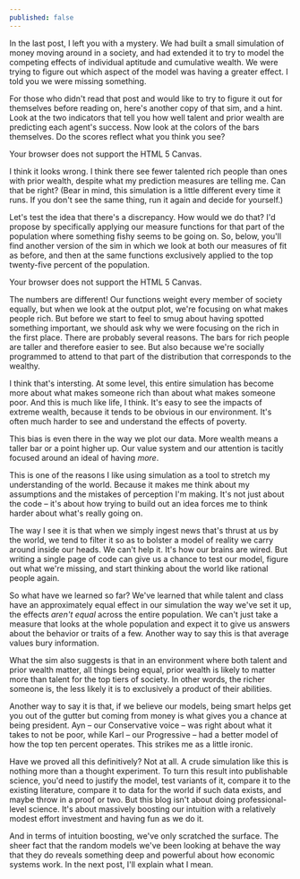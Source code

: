 ```yaml
---
published: false
---
```

In the last post, I left you with a mystery. We had built a small simulation of money moving around in a society, and had extended it to try to model the competing effects of individual aptitude and cumulative wealth. We were trying to figure out which aspect of the model was having a greater effect. I told you we were missing something. 

For those who didn't read that post and would like to try to figure it out for themselves before reading on, here's another copy of that sim, and a hint. Look at the two indicators that tell you how well talent and prior wealth are predicting each agent's success. Now look at the colors of the bars themselves. Do the scores reflect what you think you see?

<canvas id="canvasWealthEntropyDeath" width="500" height="200">
 Your browser does not support the HTML 5 Canvas.
</canvas>
<script>
function simWealthEntropyDeath() {

  //SIM WRAPPER CONFIG =====================
  var state = 0;
  var timer;
  var canvas = document.getElementById('canvasWealthEntropyDeath');
  var context = canvas.getContext('2d');
  canvas.addEventListener('click', updateState, false);

  function updateState() {
    state = (state+1)%3;
    if (state == 0) {
      //Reset sim
      init();
    } else if (state == 1) {
      //Run sim
      timer = setInterval(update, 33);
    } else {
      //Stop sim
      clearInterval(timer);
    }
  }
  //=====================
  //SIM CODE =====================

  var agentList;
  var agentCount = 500;
  var wealthInit = 1000;
  var exchangesPerUpdate = 100;
  var maxExchange = 100;
  var gini = 0;
  var talentFit = 0;
  var wealthFit = 0;
  var deathProb = 1/500;


  function init() {
    agentList = new Array();

    //Create agents
    for (var i = 0; i < agentCount; i++) {
      var initWealth = (Math.random() * wealthInit * 2);
      var agent = {
        wealth:initWealth,
        talent:Math.random(),
        talentColor:"#000000",
        wealthColor:"#000000",
        talentRank: 0,
        wealthRank: 0,
        startWealth: initWealth
      }
      agentList.push(agent);
    }

    //Sort agents based on talent
    agentList.sort(function (a,b) {
      return a.talent - b.talent;
    });

    //Set color for agents based on talent
    for (var i = 0; i < agentCount; i++) {
      var agent = agentList[i];

      var redVal = Math.floor(agent.talent * 255.0);
      var greenVal = Math.floor(agent.talent * 255.0 * 0.9);
      agent.talentColor = "rgb("+redVal+","+greenVal+",0)"

      agent.talentRank = i;
    }

    //Sort agents based on starting wealth
    agentList.sort(function (a,b) {
      return a.startWealth - b.startWealth;
    });

    //Set color for agents based on wealth
    for (var i = 0; i < agentCount; i++) {
      var agent = agentList[i];

      var colorVal = Math.floor(((i) * 255.0) / agentCount);
      agent.wealthColor = "rgb(0,"+colorVal+",0)"

      agent.wealthRank = i;
    }

    //Calculate wealth ineuality
    gini = calculateGini();

    //Calculate predictive power of talent measure
    talentFit = calculateTalentFit();

    //Calculate predictive power of wealth measure
    wealthFit = calculateWealthFit();

    paint();
  }

  function update() {

    //Make wealth transfers
    for (var i = 0; i < exchangesPerUpdate; i++) {
      var exchangeAmount = Math.random() * maxExchange;

      var indexA = Math.floor(Math.random() * agentCount);
      var indexB = Math.floor(Math.random() * agentCount);
      var indexC = Math.floor(Math.random() * agentCount);
      var agentA = agentList[indexA];
      var agentB = agentList[indexB];
      var agentC = agentList[indexC];

      //If A can pay
      if (agentA.wealth >= exchangeAmount) {
        agentA.wealth -= exchangeAmount;

        var talentSum = agentB.talent + agentC.talent;
        var fractionTalentB = agentB.talent/talentSum;

        var wealthSum = agentB.wealth + agentC.wealth;
        var fractionWealthB = agentB.wealth/wealthSum;

        /*
        We experimentally determine the success of B by
        finding the mean of the two probabilities.
         */
        var fractionMeanB = (fractionTalentB + fractionWealthB) / 2;

        if (Math.random() < fractionMeanB) {
          agentB.wealth += exchangeAmount;
        } else {
          agentC.wealth += exchangeAmount;
        }
      }

      if (Math.random() < deathProb) {
        agentA.talent = (agentA.talent + Math.random())/2;
        agentA.startWealth = agentA.wealth;
      }
    }

    /*
    Our population now contains individuals with
    New talent levels and starting wealth.
    This means that we need to re-label the population
    so that our indices still work.
     */

    //Sort agents based on talent
    agentList.sort(function (a,b) {
      return a.talent - b.talent;
    });

    //Set color for agents based on talent
    for (var i = 0; i < agentCount; i++) {
      var agent = agentList[i];

      var redVal = Math.floor(agent.talent * 255.0);
      var greenVal = Math.floor(agent.talent * 255.0 * 0.9);
      agent.talentColor = "rgb("+redVal+","+greenVal+",0)"

      agent.talentRank = i;
    }

    //Sort agents based on starting wealth
    agentList.sort(function (a,b) {
      return a.startWealth - b.startWealth;
    });

    //Set color for agents based on wealth
    for (var i = 0; i < agentCount; i++) {
      var agent = agentList[i];

      var colorVal = Math.floor(((i) * 255.0) / agentCount);
      agent.wealthColor = "rgb(0,"+colorVal+",0)"

      agent.wealthRank = i;
    }

    //Sort array by wealth
    agentList.sort(function (a,b) {
      return a.wealth - b.wealth;
    });

    //Calculate wealth inequality
    gini = calculateGini();

    //Calculate predictive power of talent
    talentFit = calculateTalentFit();

    //Calculate predictive power of money
    wealthFit = calculateWealthFit();

    paint();
  }

  function calculateGini() {

    //Find total wealth
    var totalWealth = 0;
    for (var i = 0; i < agentCount; i++) {
      totalWealth += agentList[i].wealth;
    }

    //Find average wealth
    var meanWealth = totalWealth / agentCount;

    //Calculate mean difference from the average
    var totalDiff = 0;
    for (var i = 0; i < agentCount; i++) {
      totalDiff += Math.abs(meanWealth - agentList[i].wealth);
    }

    //Calculate GINI
    var inequality = totalDiff / (2 * totalWealth);

    return inequality;
  }

  function calculateTalentFit() {

    var totalDiff = 0;
    for (var i = 0; i < agentCount; i++) {

      //Calculate distance from ideal for each agent
      var diff = Math.abs(i - agentList[i].talentRank);

      //Sum differences from ideal
      totalDiff += diff;
    }

    //Find mean difference
    var meanDiff = totalDiff / agentCount;
    var scaledMean = meanDiff / agentCount;

    var fit = 1 - (2 * scaledMean);
    return fit;
  }

  function calculateWealthFit() {

    var totalDiff = 0;
    for (var i = 0; i < agentCount; i++) {

      //Calculate distance from ideal for each agent
      var diff = Math.abs(i - agentList[i].wealthRank);

      //Sum differences from ideal
      totalDiff += diff;
    }

    //Find mean difference
    var meanDiff = totalDiff / agentCount;
    var scaledMean = meanDiff / agentCount;

    var fit = 1 - (2 * scaledMean);
    return fit;
  }

  function paint() {
    //Paint background
    context.fillStyle = '#999999';
    context.fillRect(0, 0, canvas.width, canvas.height);

    //Sort Array
    agentList.sort(function (a,b) {
      return a.wealth - b.wealth;
    });

    //Find the maximum bar height
    var maxHeight = agentList[agentCount-1].wealth;

    //Determine scaling for bars
    var scaleHeight = canvas.height/maxHeight;
    var barWidth = canvas.width/agentCount;

    //Iterate over agents
    for (var i = 0; i < agentCount; i++) {
      var width = Math.floor(barWidth);
      // var height = Math.floor(agentList[i].wealth*scaleHeight);
      var height = Math.floor(agentList[i].wealth*scaleHeight);
      var x = Math.floor(i * barWidth);
      var y = canvas.height - height;

      //Display bar for each agent
      context.fillStyle = agentList[i].talentColor;
      context.fillRect(x, y, width, height/2);
      context.fillStyle = agentList[i].wealthColor;
      context.fillRect(x, y+(height/2), width, height/2);
    }

    //Display GINI
    context.fillStyle = '#FFFFFF';
    context.font = '20px Arial';
    context.fillText("GINI: "+gini.toPrecision(2), 10, 30);

    //Display Talent Fit
    context.fillStyle = '#EEFF00';
    context.fillText("Talent Fit:  "+talentFit.toPrecision(2), 10, 50);

    //Display Weealth Fit
    context.fillStyle = '#00FF00';
    context.fillText("Wealth Fit: "+wealthFit.toPrecision(2), 10, 70);

  }

  init();
  //=====================
}
simWealthEntropyDeath();
</script>

I think it looks wrong. I think there see fewer talented rich people than ones with prior wealth, despite what my prediction measures are telling me. Can that be right? (Bear in mind, this simulation is a little different every time it runs. If you don't see the same thing, run it again and decide for yourself.)

Let's test the idea that there's a discrepancy. How would we do that? I'd propose by specifically applying our measure functions for that part of the population where something fishy seems to be going on. So, below, you'll find another version of the sim in which we look at both our measures of fit as before, and then at the same functions exclusively applied to the top twenty-five percent of the population.

<canvas id="canvasWealthEntropyTop" width="500" height="200">
 Your browser does not support the HTML 5 Canvas.
</canvas>
<script>
function simWealthEntropyTop() {

  //SIM WRAPPER CONFIG =====================
  var state = 0;
  var timer;
  var canvas = document.getElementById('canvasWealthEntropyTop');
  var context = canvas.getContext('2d');
  canvas.addEventListener('click', updateState, false);

  function updateState() {
    state = (state+1)%3;
    if (state == 0) {
      //Reset sim
      init();
    } else if (state == 1) {
      //Run sim
      timer = setInterval(update, 33);
    } else {
      //Stop sim
      clearInterval(timer);
    }
  }
  //=====================
  //SIM CODE =====================

  var agentList;
  var agentCount = 500;
  var wealthInit = 1000;
  var exchangesPerUpdate = 100;
  var maxExchange = 100;
  var gini = 0;
  var talentFit = 0;
  var wealthFit = 0;
  var talentFitTop = 0;
  var wealthFitTop = 0;
  var deathProb = 1/500;

  var sampleFraction = 1/4;
  var sampleSize = agentCount * sampleFraction;

  function init() {
    agentList = new Array();

    //Create agents
    for (var i = 0; i < agentCount; i++) {
      var initWealth = (Math.random() * wealthInit * 2);
      var agent = {
        wealth:initWealth,
        talent:Math.random(),
        talentColor:"#000000",
        wealthColor:"#000000",
        talentRank: 0,
        wealthRank: 0,
        startWealth: initWealth
      }
      agentList.push(agent);
    }

    //Sort agents based on talent
    agentList.sort(function (a,b) {
      return a.talent - b.talent;
    });

    //Set color for agents based on talent
    for (var i = 0; i < agentCount; i++) {
      var agent = agentList[i];

      var redVal = Math.floor(agent.talent * 255.0);
      var greenVal = Math.floor(agent.talent * 255.0 * 0.9);
      agent.talentColor = "rgb("+redVal+","+greenVal+",0)"

      agent.talentRank = i;
    }

    //Sort agents based on starting wealth
    agentList.sort(function (a,b) {
      return a.startWealth - b.startWealth;
    });

    //Set color for agents based on wealth
    for (var i = 0; i < agentCount; i++) {
      var agent = agentList[i];

      var colorVal = Math.floor(((i) * 255.0) / agentCount);
      agent.wealthColor = "rgb(0,"+colorVal+",0)"

      agent.wealthRank = i;
    }

    //Calculate wealth ineuality
    gini = calculateGini();

    //Calculate predictive power of talent measure
    talentFit = calculateTalentFit(agentCount);
    talentFitTop = calculateTalentFit(sampleSize);

    //Calculate predictive power of wealth measure
    wealthFit = calculateWealthFit(agentCount);
    wealthFitTop = calculateWealthFit(sampleSize);

    paint();
  }

  function update() {

    //Make wealth transfers
    for (var i = 0; i < exchangesPerUpdate; i++) {
      var exchangeAmount = Math.random() * maxExchange;

      var indexA = Math.floor(Math.random() * agentCount);
      var indexB = Math.floor(Math.random() * agentCount);
      var indexC = Math.floor(Math.random() * agentCount);
      var agentA = agentList[indexA];
      var agentB = agentList[indexB];
      var agentC = agentList[indexC];

      //If A can pay
      if (agentA.wealth >= exchangeAmount) {
        agentA.wealth -= exchangeAmount;

        var talentSum = agentB.talent + agentC.talent;
        var fractionTalentB = agentB.talent/talentSum;

        var wealthSum = agentB.wealth + agentC.wealth;
        var fractionWealthB = agentB.wealth/wealthSum;

        /*
        We experimentally determine the success of B by
        finding the mean of the two probabilities.
         */
        var fractionMeanB = (fractionTalentB + fractionWealthB) / 2;

        if (Math.random() < fractionMeanB) {
          agentB.wealth += exchangeAmount;
        } else {
          agentC.wealth += exchangeAmount;
        }
      }

      if (Math.random() < deathProb) {
        agentA.talent = (agentA.talent + Math.random())/2;
        agentA.startWealth = agentA.wealth;
      }
    }

    /*
    Our population now contains individuals with
    New talent levels and starting wealth.
    This means that we need to re-label the population
    so that our indices still work.
     */

    //Sort agents based on talent
    agentList.sort(function (a,b) {
      return a.talent - b.talent;
    });

    //Set color for agents based on talent
    for (var i = 0; i < agentCount; i++) {
      var agent = agentList[i];

      var redVal = Math.floor(agent.talent * 255.0);
      var greenVal = Math.floor(agent.talent * 255.0 * 0.9);
      agent.talentColor = "rgb("+redVal+","+greenVal+",0)"

      agent.talentRank = i;
    }

    //Sort agents based on starting wealth
    agentList.sort(function (a,b) {
      return a.startWealth - b.startWealth;
    });

    //Set color for agents based on wealth
    for (var i = 0; i < agentCount; i++) {
      var agent = agentList[i];

      var colorVal = Math.floor(((i) * 255.0) / agentCount);
      agent.wealthColor = "rgb(0,"+colorVal+",0)"

      agent.wealthRank = i;
    }

    //Sort array by wealth
    agentList.sort(function (a,b) {
      return a.wealth - b.wealth;
    });

    //Calculate wealth inequality
    gini = calculateGini();

    //Calculate predictive power of talent measure
    talentFit = calculateTalentFit(agentCount);
    talentFitTop = calculateTalentFit(sampleSize);

    //Calculate predictive power of wealth measure
    wealthFit = calculateWealthFit(agentCount);
    wealthFitTop = calculateWealthFit(sampleSize);

    paint();
  }

  function calculateGini() {

    //Find total wealth
    var totalWealth = 0;
    for (var i = 0; i < agentCount; i++) {
      totalWealth += agentList[i].wealth;
    }

    //Find average wealth
    var meanWealth = totalWealth / agentCount;

    //Calculate mean difference from the average
    var totalDiff = 0;
    for (var i = 0; i < agentCount; i++) {
      totalDiff += Math.abs(meanWealth - agentList[i].wealth);
    }

    //Calculate GINI
    var inequality = totalDiff / (2 * totalWealth);

    return inequality;
  }

  function calculateTalentFit(sampleSize) {

    var startAt = agentCount - sampleSize;
    var totalDiff = 0;
    for (var i = startAt; i < agentCount; i++) {

      //Calculate distance from ideal for each agent
      var diff = Math.abs(i - agentList[i].talentRank);

      //Sum differences from ideal
      totalDiff += diff;
    }

    //Find mean difference
    var meanDiff = totalDiff / sampleSize;
    var scaledMean = meanDiff / agentCount;

    var fit = 1 - (2 * scaledMean);
    return fit;
  }

  function calculateWealthFit(sampleSize) {

    var startAt = agentCount - sampleSize;
    var totalDiff = 0;
    for (var i = startAt; i < agentCount; i++) {

      //Calculate distance from ideal for each agent
      var diff = Math.abs(i - agentList[i].wealthRank);

      //Sum differences from ideal
      totalDiff += diff;
    }

    //Find mean difference
    var meanDiff = totalDiff / sampleSize;
    var scaledMean = meanDiff / agentCount;

    var fit = 1 - (2 * scaledMean);
    return fit;
  }

  function paint() {
    //Paint background
    context.fillStyle = '#999999';
    context.fillRect(0, 0, canvas.width, canvas.height);

    //Sort Array
    agentList.sort(function (a,b) {
      return a.wealth - b.wealth;
    });

    //Find the maximum bar height
    var maxHeight = agentList[agentCount-1].wealth;

    //Determine scaling for bars
    var scaleHeight = canvas.height/maxHeight;
    var barWidth = canvas.width/agentCount;

    //Iterate over agents
    for (var i = 0; i < agentCount; i++) {
      var width = Math.floor(barWidth);
      // var height = Math.floor(agentList[i].wealth*scaleHeight);
      var height = Math.floor(agentList[i].wealth*scaleHeight);
      var x = Math.floor(i * barWidth);
      var y = canvas.height - height;

      //Display bar for each agent
      context.fillStyle = agentList[i].talentColor;
      context.fillRect(x, y, width, height/2);
      context.fillStyle = agentList[i].wealthColor;
      context.fillRect(x, y+(height/2), width, height/2);
    }

    //Display GINI
    context.fillStyle = '#FFFFFF';
    context.font = '20px Arial';
    context.fillText("GINI: "+gini.toPrecision(2), 10, 30);

    //Display Talent Fit
    context.fillStyle = '#EEFF00';
    context.fillText("Talent Fit:  "+talentFit.toPrecision(2)
    +" ("+talentFitTop.toPrecision(2)+")", 10, 50);

    //Display Weealth Fit
    context.fillStyle = '#00FF00';
    context.fillText("Wealth Fit: "+wealthFit.toPrecision(2)
    +" ("+wealthFitTop.toPrecision(2)+")", 10, 70);

  }

  init();
  //=====================
}
simWealthEntropyTop();
</script>


The numbers are different! Our functions weight every member of society equally, but when we look at the output plot, we're focusing on what makes people rich. But before we start to feel to smug about having spotted something important, we should ask why we were focusing on the rich in the first place. There are probably several reasons. The bars for rich people are taller and therefore easier to see. But also because we're socially programmed to attend to that part of the distribution that corresponds to the wealthy. 

I think that's intersting. At some level, this entire simulation has become more about what makes someone rich than about what makes someone poor. And this is much like life, I think. It's easy to see the impacts of extreme wealth, because it tends to be obvious in our environment. It's often much harder to see and understand the effects of poverty.

This bias is even there in the way we plot our data. More wealth means a taller bar or a point higher up. Our value system and our attention is tacitly focused around an ideal of having *more*.

This is one of the reasons I like using simulation as a tool to stretch my understanding of the world. Because it makes me think about my assumptions and the mistakes of perception I'm making. It's not just about the code – it's about how trying to build out an idea forces me to think harder about what's really going on.

The way I see it is that when we simply ingest news that's thrust at us by the world, we tend to  filter it so as to bolster a model of reality we carry around inside our heads. We can't help it. It's how our brains are wired. But writing a single page of code can give us a chance to test our model, figure out what we're missing, and start thinking about the world like rational people again.

So what have we learned so far? We've learned that while talent and class have an approximately equal effect in our simulation the way we've set it up, the effects *aren't equal* across the entire population. We can't just take a measure that looks at the whole population and expect it to give us answers about the behavior or traits of a few. Another way to say this is that average values bury information. 

What the sim also suggests is that in an environment where both talent and prior wealth matter, all things being equal, prior wealth is likely to matter more than talent for the top tiers of society. In other words, the richer someone is, the less likely it is to exclusively a product of their abilities. 

Another way to say it is that, if we believe our models, being smart helps get you out of the gutter but coming from money is what gives you a chance at being president. Ayn – our Conservative voice – was right about what it takes to not be poor, while Karl – our Progressive – had a better model of how the top ten percent operates. This strikes me as a little ironic. 

Have we proved all this definitively? Not at all. A crude simulation like this is nothing more than a thought experiment. To turn this result into publishable science, you'd need to justify the model, test variants of it, compare it to the existing literature, compare it to data for the world if such data exists, and maybe throw in a proof or two. But this blog isn't about doing professional-level science. It's about massively boosting our intuition with a relatively modest effort investment and having fun as we do it.

And in terms of intuition boosting, we've only scratched the surface. The sheer fact that the random models we've been looking at behave the way that they do reveals something deep and powerful about how economic systems work. In the next post, I'll explain what I mean.




